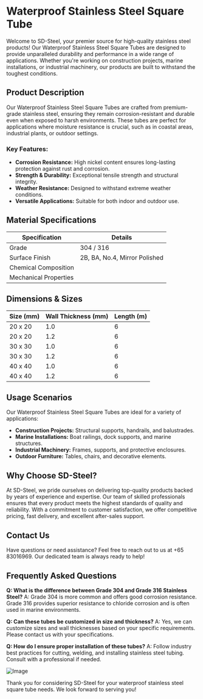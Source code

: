 # Waterproof Stainless Steel Square Tube

Welcome to SD-Steel, your premier source for high-quality stainless steel products! Our Waterproof Stainless Steel Square Tubes are designed to provide unparalleled durability and performance in a wide range of applications. Whether you're working on construction projects, marine installations, or industrial machinery, our products are built to withstand the toughest conditions.

## Product Description

Our Waterproof Stainless Steel Square Tubes are crafted from premium-grade stainless steel, ensuring they remain corrosion-resistant and durable even when exposed to harsh environments. These tubes are perfect for applications where moisture resistance is crucial, such as in coastal areas, industrial plants, or outdoor settings.

### Key Features:
- **Corrosion Resistance:** High nickel content ensures long-lasting protection against rust and corrosion.
- **Strength & Durability:** Exceptional tensile strength and structural integrity.
- **Weather Resistance:** Designed to withstand extreme weather conditions.
- **Versatile Applications:** Suitable for both indoor and outdoor use.

## Material Specifications

| Specification | Details |
|---------------|---------|
| Grade         | 304 / 316 |
| Surface Finish | 2B, BA, No.4, Mirror Polished |
| Chemical Composition | <see product data sheet> |
| Mechanical Properties | <see product data sheet> |

## Dimensions & Sizes

| Size (mm) | Wall Thickness (mm) | Length (m) |
|-----------|---------------------|------------|
| 20 x 20   | 1.0                 | 6          |
| 20 x 20   | 1.2                 | 6          |
| 30 x 30   | 1.0                 | 6          |
| 30 x 30   | 1.2                 | 6          |
| 40 x 40   | 1.0                 | 6          |
| 40 x 40   | 1.2                 | 6          |

## Usage Scenarios

Our Waterproof Stainless Steel Square Tubes are ideal for a variety of applications:

- **Construction Projects:** Structural supports, handrails, and balustrades.
- **Marine Installations:** Boat railings, dock supports, and marine structures.
- **Industrial Machinery:** Frames, supports, and protective enclosures.
- **Outdoor Furniture:** Tables, chairs, and decorative elements.

## Why Choose SD-Steel?

At SD-Steel, we pride ourselves on delivering top-quality products backed by years of experience and expertise. Our team of skilled professionals ensures that every product meets the highest standards of quality and reliability. With a commitment to customer satisfaction, we offer competitive pricing, fast delivery, and excellent after-sales support.

## Contact Us

Have questions or need assistance? Feel free to reach out to us at +65 83016969. Our dedicated team is always ready to help!

## Frequently Asked Questions

**Q: What is the difference between Grade 304 and Grade 316 Stainless Steel?**
A: Grade 304 is more common and offers good corrosion resistance. Grade 316 provides superior resistance to chloride corrosion and is often used in marine environments.

**Q: Can these tubes be customized in size and thickness?**
A: Yes, we can customize sizes and wall thicknesses based on your specific requirements. Please contact us with your specifications.

**Q: How do I ensure proper installation of these tubes?**
A: Follow industry best practices for cutting, welding, and installing stainless steel tubing. Consult with a professional if needed.

![Image](https://github.com/user-attachments/assets/2567258e-e124-4816-932d-1809bd27ef0b)

Thank you for considering SD-Steel for your waterproof stainless steel square tube needs. We look forward to serving you!